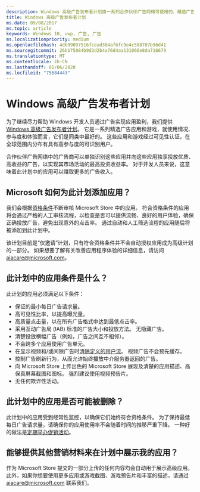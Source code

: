 ```yaml
---
description: Windows 高级广告发布者计划由一系列合作伙伴广告网络可使用的、精选广告应用和优质、高收益广告组成。 就使用情况、参与度和体验而言，此计划中的应用是同类中最好的。
title: Windows 高级广告发布者计划
ms.date: 09/08/2017
ms.topic: article
keywords: Windows 10, uwp, 广告, 广告
ms.localizationpriority: medium
ms.openlocfilehash: 4db99097516fcead384af6fc9e4c588707b96d41
ms.sourcegitcommit: 26bb75084b9d2d2b4a76d4aa131066e8da716679
ms.translationtype: MT
ms.contentlocale: zh-CN
ms.lasthandoff: 01/06/2020
ms.locfileid: "75684443"
---
```

# <a name="windows-premium-ads-publishers-program"></a>Windows 高级广告发布者计划

为了继续尽力帮助 Windows 开发人员通过广告实现应用盈利，我们提供 [Windows 高级广告发布者计划](https://www.windowspremiumapps.com)。 它是一系列精选广告应用和游戏，就使用情况、参与度和体验而言，它们是同类中最好的。 这些应用和游戏经过可见性认证，在全球范围内分布有具有高参与度的可识别用户。

合作伙伴广告网络中的广告商可以单独识别这些应用并向这些应用独享投放优质、高收益的广告，以实现其市场活动的最高投资收益率。 对于开发人员来说，这意味着此计划中的应用可以赚取更多的广告收入。

## <a name="how-does-microsoft-add-apps-to-this-program"></a>Microsoft 如何为此计划添加应用？ 

我们会根据[资格条件](#what-are-the-criteria-for-apps-in-the-program)不断审核 Microsoft Store 中的应用。 符合资格条件的应用将会通过严格的人工审核流程，以检查是否可以提供流畅、良好的用户体验，确保正确投放广告，避免出现意外的点击率。 通过自动和人工筛选流程的应用随后将被添加到此计划中。

该计划目前是“仅邀请”计划，只有符合资格条件并不会自动授权应用成为高级计划的一部分。 如果想要了解有关改善应用程序体验的详细信息，请访问 aiacare@microsoft.com。

## <a name="what-are-the-criteria-for-apps-in-the-program"></a>此计划中的应用条件是什么？

此计划的应用必须满足以下条件：

* 保证的最小每日广告请求量。 
* 高可见性比率，以提高曝光量。 
* 高质量点击量，以在所有广告格式中达到最低点击率。 
* 采用互动广告局 (IAB) 标准的广告大小和投放方法。 无隐藏广告。
* 清楚投放横幅广告（例如，广告之间互不相邻）。
* 不会跨多个应用使用广告单元。
* 在显示视频和/或间隙广告时[清除定义的用户流](https://blogs.windows.com/buildingapps/2017/08/31/best-practices-using-video-ads-windows-apps/)。 视频广告不会预先缓存。 
* 控制广告刷新行为，从而允许始终播放中介服务器返回的广告。
* 向 Microsoft Store 上传出色的 Microsoft Store 展现及清楚的应用描述、高保真屏幕截图和图标。 强烈建议使用视频预告片。
* 无任何欺诈性活动。

## <a name="can-apps-get-removed-from-the-program"></a>此计划中的应用是否可能被删除？

此计划中的应用受到经常性监控，以确保它们始终符合资格条件。 为了保持最低每日广告请求量，请确保你的应用使用率不会随着时间的推移严重下降。 一种好的做法是[定期举办促销活动](https://developer.microsoft.com/store/promote-your-apps)。

## <a name="can-i-provide-additional-marketing-material-to-showcase-my-app-in-the-program"></a>能够提供其他营销材料来在计划中展示我的应用？ 

作为 Microsoft Store 提交的一部分上传的任何内容均会自动用于展示高级应用。 此外，如果你想要使用更多应用或游戏截图、游戏预告片和丰富的描述，请通过 aiacare@microsoft.com 联系我们。
